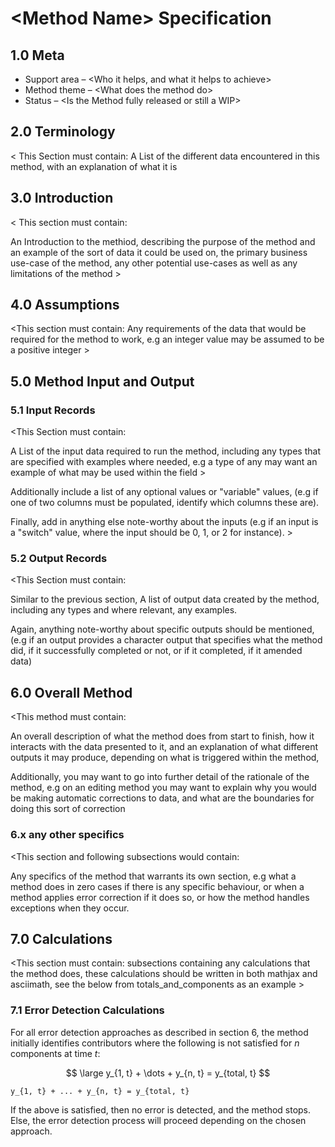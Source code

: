 # \<Method Name> Specification

## 1.0 Meta

* Support area – \<Who it helps, and what it helps to achieve>
* Method theme – \<What does the method do>
* Status – \<Is the Method fully released or still a WIP>

## 2.0 Terminology

\< This Section must contain:
A List of the different data encountered in this method,
with an explanation of what it is
>

## 3.0 Introduction

\< This section must contain:

An Introduction to the methiod, describing the purpose
of the method and an example of the sort of data it
could be used on, the primary business use-case of the
method, any other potential use-cases as well as any
limitations of the method >

## 4.0 Assumptions

\<This section must contain:
Any requirements of the data that would be required
for the method to work, e.g an integer value may be
assumed to be a positive integer >

## 5.0 Method Input and Output

### 5.1 Input Records

\<This Section must contain:

A List of the input data required to run the method,
including any types that are specified with examples
where needed, e.g a type of any may want an example
of what may be used within
the field >

Additionally include a list of any optional values
or "variable" values, (e.g if one of two columns
must be populated, identify which columns these are).

Finally, add in anything else note-worthy about the
inputs (e.g if an input is a "switch" value, where the
input should be 0, 1, or 2 for instance). >

### 5.2 Output Records

\<This Section must contain:

Similar to the previous section, A list of output data
created by the method, including any types and where
relevant, any examples.

Again, anything note-worthy about specific outputs should
be mentioned, (e.g if an output provides a character output
that specifies what the method did, if it successfully
completed or not, or if it completed, if it amended data)

## 6.0 Overall Method

\<This method must contain:

An overall description of what the method does from start
to finish, how it interacts with the data presented to it,
and an explanation of what different outputs it may produce,
depending on what is triggered within the method,

Additionally, you may want to go into further detail of the
rationale of the method, e.g on an editing method you may
want to explain why you would be making automatic corrections
to data, and what are the boundaries for doing this sort of
correction
>

### 6.x any other specifics

\<This section and following subsections would contain:

Any specifics of the method that warrants its own section,
e.g what a method does in zero cases if there is any
specific behaviour, or when a method applies error correction
if it does so, or how the method handles exceptions when
they occur.
>

## 7.0 Calculations

\<This section must contain:
subsections containing any calculations that the method
does, these calculations should be written in both mathjax
and asciimath, see the below from totals_and_components as
an example >

### 7.1 Error Detection Calculations

For all error detection approaches as described in section 6, the
 method initially identifies contributors where the following is
 not satisfied for *n* components at time *t*:

$$ \large y_{1, t} + \dots + y_{n, t} = y_{total, t} $$

```asciimath
y_{1, t} + ... + y_{n, t} = y_{total, t}
```

If the above is satisfied, then no error is detected, and the method stops.
Else, the error detection process will proceed depending on the chosen approach.
